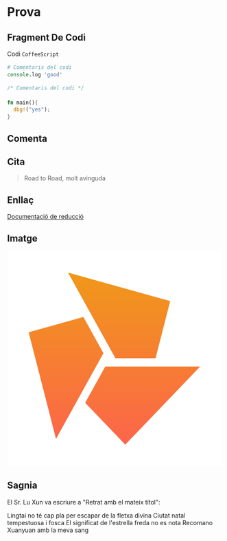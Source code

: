 [Comentaris globals de Markdown]:#

# Prova

## Fragment De Codi

Codi `CoffeeScript`

```coffee
# Comentaris del codi
console.log 'good'


```

```rust
/* Comentaris del codi */

fn main(){
  dbg!("yes");
}
```

## Comenta

<!-- HTML 注释 --> 

<!-- 多行注释 --> 

## Cita

> Road to Road, molt avinguda

## Enllaç

[Documentació de reducció](https://github.com/xxai-art/xxai-art-md)

## Imatge

![Identitat de marca xxAI.Art](https://raw.githubusercontent.com/xxai-art/web/main/file/svg/logo.svg)

## Sagnia

El Sr. Lu Xun va escriure a "Retrat amb el mateix títol":

  Lingtai no té cap pla per escapar de la fletxa divina
  Ciutat natal tempestuosa i fosca
  El significat de l'estrella freda no es nota
  Recomano Xuanyuan amb la meva sang


